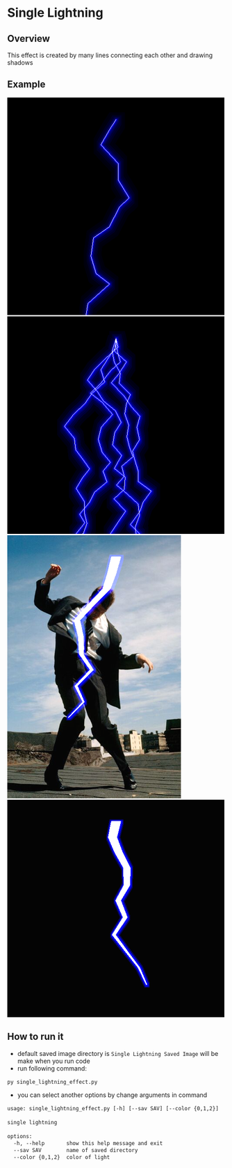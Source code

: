 # **Single Lightning**

## Overview
This effect is created by many lines connecting each other and drawing shadows

## Example
![single lightning](./Example%20Image/single_lightning15_51_31.png)
![lightning bolts](./Example%20Image/lightning_bolt_16_25_26.png)
![bigger lightning](./Example%20Image/bigger_lightning_23_09_14.png)
![bigger lightning in black image](./Example%20Image/bigger_lightning_23_22_24.png)

## How to run it
- default saved image directory is `Single Lightning Saved Image` will be make when you run code
- run following command:
```
py single_lightning_effect.py
```
- you can select another options by change arguments in command
```
usage: single_lightning_effect.py [-h] [--sav SAV] [--color {0,1,2}]

single lightning

options:
  -h, --help       show this help message and exit
  --sav SAV        name of saved directory
  --color {0,1,2}  color of light
```
